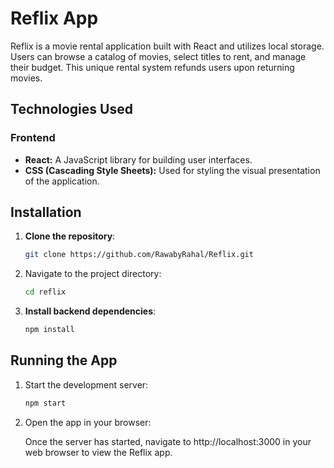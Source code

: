# Reflix App

Reflix is a movie rental application built with React and utilizes local storage. Users can browse a catalog of movies, select titles to rent, and manage their budget. This unique rental system refunds users upon returning movies.

## Technologies Used

### Frontend
- **React:** A JavaScript library for building user interfaces.
- **CSS (Cascading Style Sheets):** Used for styling the visual presentation of the application.

## Installation

1. **Clone the repository**:
   
    ```bash
   git clone https://github.com/RawabyRahal/Reflix.git

2. Navigate to the project directory:
   
    ```bash
   cd reflix
   
3. **Install backend dependencies**:
   
    ```bash
    npm install


## Running the App

1. Start the development server:
   
    ```bash
    npm start

2. Open the app in your browser:

   Once the server has started, navigate to http://localhost:3000 in your web browser to view the Reflix app.

